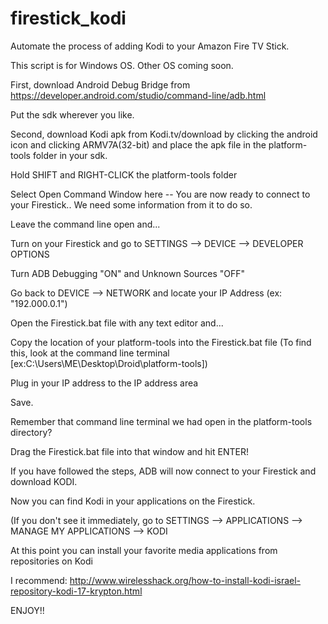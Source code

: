 # firestick_kodi

Automate the process of adding Kodi to your Amazon Fire TV Stick.

This script is for Windows OS. Other OS coming soon.

First, download Android Debug Bridge from https://developer.android.com/studio/command-line/adb.html

Put the sdk wherever you like.

Second, download Kodi apk from Kodi.tv/download by
clicking the android icon and clicking ARMV7A(32-bit)
and place the apk file in the platform-tools folder in your sdk.

Hold SHIFT and RIGHT-CLICK the platform-tools folder

Select Open Command Window here -- You are now ready to connect to your Firestick.. We need some information from it to do so.

Leave the command line open and...

Turn on your Firestick and go to SETTINGS --> DEVICE --> DEVELOPER OPTIONS

Turn ADB Debugging "ON" and Unknown Sources "OFF"

Go back to DEVICE --> NETWORK and locate your IP Address (ex: "192.000.0.1")

Open the Firestick.bat file with any text editor and...

Copy the location of your platform-tools into the Firestick.bat file (To find this, look at the command line terminal [ex:C:\Users\ME\Desktop\Droid\platform-tools])

Plug in your IP address to the IP address area 

Save.

Remember that command line terminal we had open in the platform-tools directory?

Drag the Firestick.bat file into that window and hit ENTER!

If you have followed the steps, ADB will now connect to your Firestick and download KODI.

Now you can find Kodi in your applications on the Firestick.

(If you don't see it immediately, go to SETTINGS --> APPLICATIONS --> MANAGE MY APPLICATIONS --> KODI

At this point you can install your favorite media applications from repositories on Kodi

I recommend: http://www.wirelesshack.org/how-to-install-kodi-israel-repository-kodi-17-krypton.html

ENJOY!!








